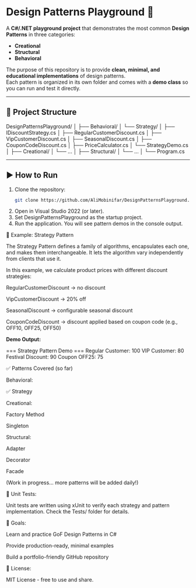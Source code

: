 ﻿# Design Patterns Playground 🚀

A **C#/.NET playground project** that demonstrates the most common **Design Patterns** in three categories:  
- **Creational**
- **Structural**
- **Behavioral**

The purpose of this repository is to provide **clean, minimal, and educational implementations** of design patterns.  
Each pattern is organized in its own folder and comes with a **demo class** so you can run and test it directly.

---

## 📂 Project Structure
DesignPatternsPlayground/
│
├── Behavioral/
│ └── Strategy/
│	├── IDiscountStrategy.cs
│   ├── RegularCustomerDiscount.cs
│	├── VipCustomerDiscount.cs
│   ├── SeasonalDiscount.cs
│	├── CouponCodeDiscount.cs
│	├── PriceCalculator.cs
│	└── StrategyDemo.cs
│
├── Creational/
│ └── ...
│
├── Structural/
│ └── ...
│
└── Program.cs


---

## ▶️ How to Run
1. Clone the repository:
   ```bash
   git clone https://github.com/AliMobinifar/DesignPatternsPlayground.git
2. Open in Visual Studio 2022 (or later).
3. Set DesignPatternsPlayground as the startup project.
4. Run the application.
You will see pattern demos in the console output.

🎯 Example: Strategy Pattern

The Strategy Pattern defines a family of algorithms, encapsulates each one, and makes them interchangeable.
It lets the algorithm vary independently from clients that use it.

In this example, we calculate product prices with different discount strategies:

RegularCustomerDiscount → no discount

VipCustomerDiscount → 20% off

SeasonalDiscount → configurable seasonal discount

CouponCodeDiscount → discount applied based on coupon code (e.g., OFF10, OFF25, OFF50)

**Demo Output:**

=== Strategy Pattern Demo ===
Regular Customer: 100
VIP Customer: 80
Festival Discount: 90
Coupon OFF25: 75

✅ Patterns Covered (so far)

Behavioral:

  ✅ Strategy

Creational:

 Factory Method

 Singleton

Structural:

 Adapter

 Decorator

 Facade

(Work in progress... more patterns will be added daily!)


🧪 Unit Tests:

Unit tests are written using xUnit to verify each strategy and pattern implementation.
Check the Tests/ folder for details.

📌 Goals:

Learn and practice GoF Design Patterns in C#

Provide production-ready, minimal examples

Build a portfolio-friendly GitHub repository

📜 License:

MIT License - free to use and share.